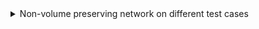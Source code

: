 <details>
<summary>Non-volume preserving network on different test cases</summary>

I reimplemented an NVP network (heavily based on Fleuret's course) using 4 invertible coupling layers made with Multi-Layer Perceptrons. We trained our model with 500 epochs in all plots except those on the right. These used 1000 epochs (about 5 min of training).

- First test case: A standard normal distribution split in two

| <img src="https://github.com/Zenchiyu/deep-learning-implementations/assets/49496107/7373b7a2-9dee-4c6f-bf4e-84ec1501c302" width=300> | <img src="https://github.com/Zenchiyu/deep-learning-implementations/assets/49496107/e7d16910-8e38-4c16-b072-ce48e1a3c7aa" width=300> | <img src="https://github.com/Zenchiyu/deep-learning-implementations/assets/49496107/a10b27aa-beef-442a-a7e9-fda80b13b996" width=300>
|:--:| :--:| :--:|

We created the data distribution by cutting a standard normal distribution in two and pushing the two parts by $1$ unit away from $0$.

- Second test case: A distribution in the form of a heart


| <img src="https://github.com/Zenchiyu/deep-learning-implementations/assets/49496107/649cc04b-c915-4d00-8238-97b4b6c251a8" width=300> | <img src="https://github.com/Zenchiyu/deep-learning-implementations/assets/49496107/e901a850-d820-4538-9a8d-66c2bb235605" width=300> | <img src="https://github.com/Zenchiyu/deep-learning-implementations/assets/49496107/c21f6c7c-e1d6-4402-b5c2-e98ba320d06d" width=300>
|:--:| :--:| :--:|


In red, we have $f_\theta^{-1}(z)$ where $f_\theta$, our model, is a normalizing flow (transforming our data distribution into a standard multivariate normal distribution). The curves are obtained by applying either $f_\theta^{-1}$ (red)
or $f^{-1}$ (true, in blue) on circles.

Model:
```
NVPNet(
  (layers): ModuleList(
    (0-3): 4 x NVPCouplingLayer(
      (map_s): Sequential(
        (0): Linear(in_features=2, out_features=2, bias=True)
        (1): Tanh()
        (2): Linear(in_features=2, out_features=2, bias=True)
      )
      (map_t): Sequential(
        (0): Linear(in_features=2, out_features=2, bias=True)
        (1): Tanh()
        (2): Linear(in_features=2, out_features=2, bias=True)
      )
    )
  )
)
```

Remark(s):
The model is trained by maximizing the log likelihood (=minimizing the negative log likelihood or empirical cross-entropy). This loss is tractable since we use [invertible] layers that simplify
the computation of the determinant of the jacobian in the formula of the change of variable in probability theory.


</details>
